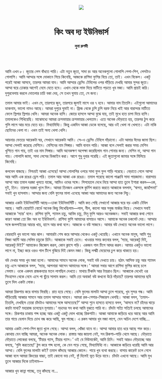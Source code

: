 <div align=center>
<img src=https://images.prothomalo.com/prothomalo-bangla%2F2020-09%2F848b0680-0573-4f8f-b026-f3792bef5ae4%2Fth______.png?rect=0%2C0%2C1566%2C822&w=1200&ar=40%3A21&auto=format%2Ccompress&ogImage=true&mode=crop&overlay=&overlay_position=bottom&overlay_width_pct=1 />
<br><br>
<h1>কিং অব দ্য ইউনিভার্স</h1>
<h4>লুনা রুশদী</h4>
<br><br>
</div>

আমি এখন ৮। জুতার লেস বাঁধতে পারি। এটা নতুন জুতা, সাদা রং আর অনেকগুলো গোলাপি পেপা-পিগ, লেসটাও গোলাপি। আমি আম্মার সঙ্গে দোকানে গিয়ে কিনেছি, আজকে রাশিদা ফুপির বিয়ে তো, তাই। এখন বিকেল। একটু পরেই আব্বা আসবে, তারপর আমরা যাব। আমি আম্মার ড্রেসিং টেবিলের ওপর দাঁড়িয়ে দেখছি আমার সুন্দর জুতা। আম্মা ঘরে ঢোকার আগেই নেমে যেতে হবে। এখান থেকে লাফ দিয়ে মাটিতে পড়তে খুব মজা। আমি প্রায়ই করি। দুপুরবেলায় করলে দোতলার চাচি বকা দেয়, সে তখন ঘুমায় তো, সে জন্য।

তমাল আমার ভাই। এখন মে, তারপরে জুন, তারপরে জুলাই মাসে ওর ৭ হবে। আমার নাম তিতলি। এইগুলো আমাদের ডাকনাম, ভালো নামও আছে। আমরা দুপুরে ঘুমাই না। ফ্রিজ থেকে চুপি চুপি বরফ নিয়ে খাই আর বারান্দার মাটিতে ফেলে স্লিপার স্লিপার খেলি। আমরা অনেক হাসি। জোরে হাসলে আম্মা বুঝে যায়, তাই মুখে হাত চাপা দিয়ে হাসি। তমালকেও শিখিয়েছি। মাঝেমধ্যে আমরা ক্রসফায়ার ক্রসফায়ার খেলতাম। এতে অনেক দৌড়াতে হয়, তারপর ঠুস করে গুলি লাগে আর মরে যেতে হয়। মিথ্যামিথ্যি। কিন্তু একদিন আব্বা ডেকে বলেছে, আর ওই খেলা না খেলতে। এটা নাকি ছোটদের খেলা না। এখন তাই অন্য খেলা খেলি।

আয়নার ভেতরে আরেকটা ঘর, সেখানে আরেকটা আমি। সে–ও ড্রেসিং টেবিলে দাঁড়ানো। এটা আমার ঈদের জামা ছিল। আম্মা সেলাই করেছে মেশিনে। মেশিনের নাম সিঙ্গার। আমি বানান পারি। আব্বা বলে সেলাই করার সময় মেশিন খুশিতে গান গায়, তাই ওর নাম সিঙ্গার। আমি অনেকক্ষণ অপেক্ষা করেছিলাম গান শোনার জন্য। মেশিন না, আম্মা গান গায়। গোলাপি জামা, সাদা লেসের ডিজাইন করা। আগে শুধু দুবার পরেছি। এই জুতাগুলো জামার সঙ্গে মিলিয়ে কিনেছি।

কলবেল বাজছে। নিশ্চয়ই আব্বা এসেছে! আম্মা গোলাপির ওপরে সাদা ফুল ফুল শাড়ি পরেছে। বেড়াতে গেলে আম্মা আর আমি এক রঙের ড্রেস পরি। তমাল আর আব্বা এক রঙের। তমাল পরেছে কালো পাঞ্জাবি সাদা পায়জামা। বারান্দায় আম্মা আর তমাল দরজা খুলতে যাচ্ছে, আমিও ওদের সঙ্গে। পিপহোলে দেখে নিয়ে আম্মা হাত তুলে ইশারা করল—এক, দুই, তিন। তারপর দরজা খুলে দিল। আমরা তিনজন একসঙ্গে কুর্নিশ করতে করতে আব্বাকে বললাম, ‘স্বাগত, জাহাঁপনা!’ সবাই খুব হাসলাম। আম্মার জন্য বেলি ফুলের মালা এনেছে আব্বা আর আমাদের জন্য অনেক লিচু।

আব্বার একটা ইউনিভার্সিটি আছে—ঢাকা ইউনিভার্সিটি। আমি কত গেছি সেখানে! আব্বার ঘরে বড় একটা টেবিল আছে। আমি হোয়াইট বোর্ডে অনেক কিছু লিখেছিলাম—লাল, নীল, কালো আর সবুজ মার্কার দিয়ে। সেখানে সবাই আব্বাকে ‘স্যার’ বলে। রাশিদা ফুপি, শ্যামল চাচু, আবিদ চাচু, মিনু ফুপি আরও অনেকজন। সবাই আব্বার কথা শোনে কারণ আব্বা তো কিং অব দ্য ইউনিভার্স। রাশিদা ফুপি আমাদের বাসায়ও আসে। আমাকে অনেক চকলেট দেয়। আম্মার সঙ্গে জলপাইয়ের আচার খায়, হাসে আর কথা বলে। আজকে ও বউ সাজবে। আমার বউ দেখতে অনেক ভালো লাগে।

বোরহানি খুব ভালো আর ঝাল। আমারটা শেষ করে আম্মার থেকেও একটু খেয়েছি। এখানে অনেক মানুষ, আমি শুধু লিজা আন্টি আর সেলিম চাচুকে চিনি। আব্বাকে সবাই চেনে। খাওয়ার সময় কতবার বলল, ‘স্যার, আরেকটু দিই, আরেকটু দিই?’ আমাকেও জিজ্ঞেস করল, কোন ক্লাসে পড়ি। একজন গাল টিপে আদর করল। আমার একটুও ভালো লাগে না, ইচ্ছা করে ওরও গাল টিপে বুঝিয়ে দিই কেমন মজা। কিন্তু লক্ষ্মী মেয়েদের চুপ করে থাকতে হয়।

বউ দেখার সময় খুব মজা হলো। আমাদের সামনে অনেক লোক, সবাই বউ দেখতে চায়। হঠাৎ আসিফ চাচু আর শ্যামল চাচু এসে আব্বাকে বলল, ‘স্যার, আপনারা আসেন আমাদের সঙ্গে।’ আমরা সবার আগে রাশিদা ফুপির কাছে চলে গেলাম। ওকে একদম রাজকন্যার মতন লাগছিল দেখতে। মাথায় টিকলি আর টায়রাও ছিল। আব্বাকে দেখেই ওর সিংহাসন থেকে নেমে এসে পা ছুঁয়ে সালাম করল। আমি তো অবাক! বউ কখনো উঠে দাঁড়ায়? তারপর আমাদের ছবি তুলে দিল একটা লোক।

আমরা রিকশায় করে বাসায় ফিরছি। রাত হয়ে গেছে। বেলি ফুলের মালাটা আম্মা চুলে পরেছে, খুব সুন্দর গন্ধ। আমি দাঁড়িয়েছি আব্বার সামনে আর তমাল আম্মার সামনে। আমরা রক-পেপার-সিজারস খেলছি। আব্বা বলল, ‘তমাল-তিতলি, দেখছিস তোরা চাঁদটাও আমাদের সঙ্গে আসতেছে?’ আম্মা শুনে হাসতে হাসতে বলল, ‘আসবে না? চাঁদের ঘাড়ে কয়টা মাথা? মহারাজ চলেছেন মৃগয়ায়।’ বড়দের সব কথা আমি বুঝতে পারি না। চাঁদটা সত্যি সত্যিই চলছে আমাদের সঙ্গে। রিকশার চাকায় শব্দ হচ্ছে আর একটু একটু দোল খাচ্ছে রিকশাটা। আব্বা আমাকে জড়িয়ে ধরে আছে আর আমি তার গায়ে হেলান দিয়ে চোখ বন্ধ করে আছি, ঘুম পাচ্ছে। এ রকম আমার খুব মজা লাগে, যেন অচিন দেশে যাচ্ছি...

আমার একটা পেপা-পিগ জুতা খুলে গেছে। আম্মা বলল, খোঁজা যাবে না। আম্মা আমার হাত ধরে আছে শক্ত করে। কোথায় যেন যাচ্ছি আমরা, অনেক অনেক লোক। রাস্তায় আর জায়গা নেই, সব রিকশা–গাড়ি থেমে আছে। দৌড়াতে দৌড়াতে লোকেরা বলছে, ‘টিয়ার গ্যাস, টিয়ার গ্যাস।’ ওই যে নিউমার্কেট, আমি চিনি। সবাই আরও দৌড়াচ্ছে আর বলছে, ‘গুলি করতেছে!’ ঠুস করে শব্দ হলো, কে যেন পড়ে গেছে, মিথ্যামিথ্যি না। আব্বাকে জড়িয়ে ধরেছি আমি আর আম্মা। বেলি ফুলের মালাটা কই? তমাল কাঁদছে আব্বার কোলে। পায়ে খুব ব্যথা করছে। বাসায় কারেন্ট চলে গেলে আব্বা বলে আমরা কিংয়ের বাচ্চা, তাই কোনো ভয় নেই, ফুঁ দিলেই ভূত উড়ে যাবে। চাঁদটা এখনো আছে। আমি মুখ তুলে আব্বার দিকে চাইলাম—

আব্বার খুব কান্না পাচ্ছে, তবু কাঁদছে না...
